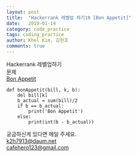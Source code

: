 ```yaml
---
layout: post
title:  "Hackerrank 레벨업 하기19 [Bon Appetit]"
date:   2019-01-19
category: code_practice
tags: coding_practice
author: Khel Kim, 김현호
comments: true
---
```


Hackerrank 레벨업하기  
문제  
[Bon Appetit](https://www.hackerrank.com/challenges/bon-appetit/problem)

~~~
def bonAppetit(bill, k, b):
    del bill[k]
    b_actual = sum(bill)/2
    if b == b_actual:
        print('Bon Appetit')
    else:
        print(int(b - b_actual))
~~~

궁금하신게 있다면 메일 주세요.  
k2h7913@daum.net  
cafehero123@gmail.com
